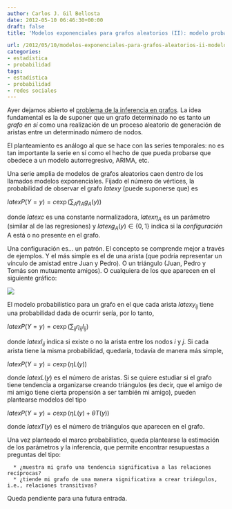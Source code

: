 ```yaml
---
author: Carlos J. Gil Bellosta
date: 2012-05-10 06:46:30+00:00
draft: false
title: 'Modelos exponenciales para grafos aleatorios (II): modelo probabilístico'

url: /2012/05/10/modelos-exponenciales-para-grafos-aleatorios-ii-modelo-probabilistico/
categories:
- estadística
- probabilidad
tags:
- estadística
- probabilidad
- redes sociales
---
```


Ayer dejamos abierto el [problema de la inferencia en grafos](http://www.datanalytics.com/blog/2012/05/09/modelos-exponenciales-para-grafos-aleatorios-i-motivacion/). La idea fundamental es la de suponer que un grafo determinado no es tanto _un grafo en sí_ como una realización de un proceso aleatorio de generación de aristas entre un determinado número de nodos.

El planteamiento es análogo al que se hace con las series temporales: no es tan importante la serie en sí como el hecho de que pueda probarse que obedece a un modelo autorregresivo, ARIMA, etc.

Una serie amplia de modelos de grafos aleatorios caen dentro de los llamados modelos exponenciales. Fijado el número de vértices, la probabilidad de observar el grafo $latex y$ (puede suponerse que) es


$latex P(Y = y) = c \exp \left( \sum_A \eta_A g_A(y) \right)$


donde $latex c$ es una constante normalizadora, $latex \eta_A$ es un parámetro (similar al de las regresiones) y $latex g_A(y) \in \{0,1\}$ indica si la _configuración_ A está o no presente en el grafo.

Una configuración es... un patrón. El concepto se comprende mejor a través de ejemplos. Y el más simple es el de una arista (que podría representar un vínculo de amistad entre Juan y Pedro). O un triángulo (Juan, Pedro y Tomás son mutuamente amigos). O cualquiera de los que aparecen en el siguiente gráfico:

[![](/wp-uploads/2012/05/configuraciones_grafos.png)
](/wp-uploads/2012/05/configuraciones_grafos.png)

El modelo probabilístico para un grafo en el que cada arista $latex y_{ij}$ tiene una probabilidad dada de ocurrir sería, por lo tanto,


$latex P(Y = y) = c \exp \left( \sum_{ij} \eta_{ij} I_{ij} \right)$


donde $latex I_{ij}$ indica si existe o no la arista entre los nodos _i_ y _j_. Si cada arista tiene la misma probabilidad, quedaría, todavía de manera más simple,


$latex P(Y = y) = c \exp \left( \eta L(y) \right)$


donde $latex L(y)$ es el número de aristas. Si se quiere estudiar si el grafo tiene tendencia a organizarse creando triángulos (es decir, que el amigo de mi amigo tiene cierta propensión a ser también mi amigo), pueden plantearse modelos del tipo


$latex P(Y = y) = c \exp \left( \eta L(y) + \theta T(y) \right)$


donde $latex T(y)$ es el número de triángulos que aparecen en el grafo.

Una vez planteado el marco probabilístico, queda plantearse la estimación de los parámetros y la inferencia, que permite encontrar resupuestas a preguntas del tipo:



	  * ¿muestra mi grafo una tendencia significativa a las relaciones recíprocas?
	  * ¿tiende mi grafo de una manera significativa a crear triángulos, i.e., relaciones transitivas?


Queda pendiente para una futura entrada.
